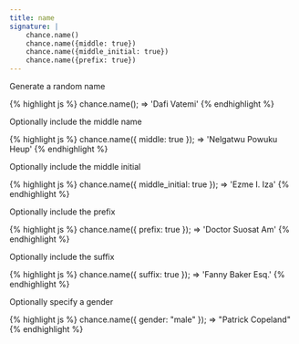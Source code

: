```yaml
---
title: name
signature: |
    chance.name()
    chance.name({middle: true})
    chance.name({middle_initial: true})
    chance.name({prefix: true})
---
```


Generate a random name

{% highlight js %}
  chance.name();
  => 'Dafi Vatemi'
{% endhighlight %}

Optionally include the middle name

{% highlight js %}
  chance.name({ middle: true });
  => 'Nelgatwu Powuku Heup'
{% endhighlight %}


Optionally include the middle initial

{% highlight js %}
  chance.name({ middle_initial: true });
  => 'Ezme I. Iza'
{% endhighlight %}

Optionally include the prefix

{% highlight js %}
  chance.name({ prefix: true });
  => 'Doctor Suosat Am'
{% endhighlight %}

Optionally include the suffix

{% highlight js %}
  chance.name({ suffix: true });
  => 'Fanny Baker Esq.'
{% endhighlight %}

Optionally specify a gender

{% highlight js %}
  chance.name({ gender: "male" });
  => "Patrick Copeland"
{% endhighlight %}
